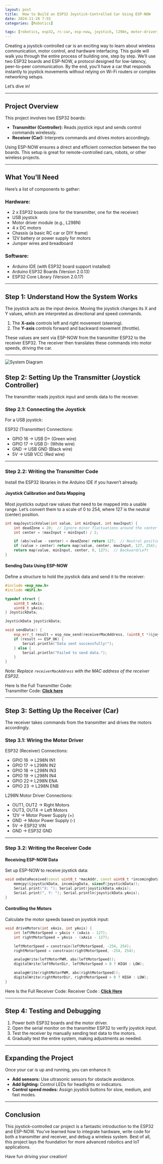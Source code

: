 ```yaml
---
layout: post
title:  How to Build an ESP32 Joystick-Controlled Car Using ESP-NOW
date: 2024-11-28 7:55
categories: [Robotics]

tags: [robotics, esp32, rc-car, esp-now, joystick, l298n, motor-driver, motor, car, rc, remote-control]
---
```


Creating a joystick-controlled car is an exciting way to learn about wireless communication, motor control, and hardware interfacing. This guide will walk you through the entire process of building one, step by step. We’ll use two ESP32 boards and ESP-NOW, a protocol designed for low-latency, peer-to-peer communication. By the end, you'll have a car that responds instantly to joystick movements without relying on Wi-Fi routers or complex networking setups.

Let’s dive in!

---

## **Project Overview**  

This project involves two ESP32 boards:  
- **Transmitter (Controller):** Reads joystick input and sends control commands wirelessly.  
- **Receiver (Car):** Interprets commands and drives motors accordingly.  

Using ESP-NOW ensures a direct and efficient connection between the two boards. This setup is great for remote-controlled cars, robots, or other wireless projects.  

---

## **What You'll Need**  

Here’s a list of components to gather:  

### **Hardware:**  
- 2 x ESP32 boards (one for the transmitter, one for the receiver)  
- USB joystick  
- Motor driver module (e.g., L298N)  
- 4 x DC motors  
- Chassis (a basic RC car or DIY frame)  
- 12V battery or power supply for motors  
- Jumper wires and breadboard  

### **Software:**  
- Arduino IDE (with ESP32 board support installed)  
- Arduino ESP32 Boards (Version 2.0.13)
- ESP32 Core Library (Version 2.0.17)

---

## **Step 1: Understand How the System Works**  

The joystick acts as the input device. Moving the joystick changes its X and Y values, which are interpreted as directional and speed commands.  

1. The **X-axis** controls left and right movement (steering).  
2. The **Y-axis** controls forward and backward movement (throttle).  

These values are sent via ESP-NOW from the transmitter ESP32 to the receiver ESP32. The receiver then translates these commands into motor speeds, driving the car.

---
![System Diagram](assets/Posts/Diagram.png)

## **Step 2: Setting Up the Transmitter (Joystick Controller)**  

The transmitter reads joystick input and sends data to the receiver.  

### **Step 2.1: Connecting the Joystick**  

For a USB joystick:  

ESP32 (Transmitter) Connections:
- GPIO 16 -> USB D+ (Green wire)
- GPIO 17 -> USB D- (White wire)
- GND -> USB GND (Black wire)
- 5V -> USB VCC (Red wire)

---

### **Step 2.2: Writing the Transmitter Code**  

Install the ESP32 libraries in the Arduino IDE if you haven’t already.  

#### **Joystick Calibration and Data Mapping**  

Most joysticks output raw values that need to be mapped into a usable range. Let’s convert them to a scale of 0 to 254, where 127 is the neutral (center) position.  

```cpp
int mapJoystickValue(int value, int minInput, int maxInput) {
    int deadZone = 20;  // Ignore minor fluctuations around the center
    int center = (maxInput + minInput) / 2;

    if (abs(value - center) < deadZone) return 127;  // Neutral position
    if (value > center) return map(value, center, maxInput, 127, 254);  // Forward/Right
    return map(value, minInput, center, 0, 127);  // Backward/Left
}
```

#### **Sending Data Using ESP-NOW**  

Define a structure to hold the joystick data and send it to the receiver:  

```cpp
#include <esp_now.h>
#include <WiFi.h>

typedef struct {
    uint8_t xAxis;
    uint8_t yAxis;
} JoystickData;

JoystickData joystickData;

void sendData() {
    esp_err_t result = esp_now_send(receiverMacAddress, (uint8_t *)&joystickData, sizeof(joystickData));
    if (result == ESP_OK) {
        Serial.println("Data sent successfully!");
    } else {
        Serial.println("Failed to send data.");
    }
}
```

*Note: Replace `receiverMacAddress` with the MAC address of the receiver ESP32.*

Here Is the Full Transmitter Code:  
Transmitter Code: **[Click here](https://github.com/ahammadnafiz/USB-Joystick-RC-Car/tree/main/Transmitter_Final)**

---

## **Step 3: Setting Up the Receiver (Car)**  

The receiver takes commands from the transmitter and drives the motors accordingly.  

### **Step 3.1: Wiring the Motor Driver**  

ESP32 (Receiver) Connections:
- GPIO 16 -> L298N IN1
- GPIO 17 -> L298N IN2
- GPIO 18 -> L298N IN3
- GPIO 19 -> L298N IN4
- GPIO  22-> L298N ENA
- GPIO 23 -> L298N ENB

L298N Motor Driver Connections:
- OUT1, OUT2 -> Right Motors
- OUT3, OUT4 -> Left Motors
- 12V -> Motor Power Supply (+)
- GND -> Motor Power Supply (-)
- 5V -> ESP32 VIN 
- GND -> ESP32 GND  

---

### **Step 3.2: Writing the Receiver Code**  

#### **Receiving ESP-NOW Data**  

Set up ESP-NOW to receive joystick data:  

```cpp
void onDataReceived(const uint8_t *macAddr, const uint8_t *incomingData, int len) {
    memcpy(&joystickData, incomingData, sizeof(joystickData));
    Serial.print("X: "); Serial.print(joystickData.xAxis);
    Serial.print(", Y: "); Serial.println(joystickData.yAxis);
}
```

#### **Controlling the Motors**  

Calculate the motor speeds based on joystick input:  

```cpp
void driveMotors(int xAxis, int yAxis) {
    int leftMotorSpeed = yAxis + (xAxis - 127);
    int rightMotorSpeed = yAxis - (xAxis - 127);

    leftMotorSpeed = constrain(leftMotorSpeed, -254, 254);
    rightMotorSpeed = constrain(rightMotorSpeed, -254, 254);

    analogWrite(leftMotorPWM, abs(leftMotorSpeed));
    digitalWrite(leftMotorDir, leftMotorSpeed > 0 ? HIGH : LOW);

    analogWrite(rightMotorPWM, abs(rightMotorSpeed));
    digitalWrite(rightMotorDir, rightMotorSpeed > 0 ? HIGH : LOW);
}
```
Here Is the Full Receiver Code:
Receiver Code : **[Click Here](https://github.com/ahammadnafiz/USB-Joystick-RC-Car/tree/main/Receiver_Final)**

---

## **Step 4: Testing and Debugging**  

1. Power both ESP32 boards and the motor driver.  
2. Open the serial monitor on the transmitter ESP32 to verify joystick input.  
3. Test the receiver by manually sending test data to the motors.  
4. Gradually test the entire system, making adjustments as needed.  

---

## **Expanding the Project**  

Once your car is up and running, you can enhance it:  
- **Add sensors:** Use ultrasonic sensors for obstacle avoidance.  
- **Add lighting:** Control LEDs for headlights or indicators.  
- **Control speed modes:** Assign joystick buttons for slow, medium, and fast modes.  

---

## **Conclusion**  

This joystick-controlled car project is a fantastic introduction to the ESP32 and ESP-NOW. You’ve learned how to integrate hardware, write code for both a transmitter and receiver, and debug a wireless system. Best of all, this project lays the foundation for more advanced robotics and IoT applications.  

Have fun driving your creation!